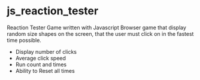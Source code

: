 # js_reaction_tester
Reaction Tester Game written with Javascript
Browser game that display random size shapes on the screen, that the user must click on in the fastest time possible.
- Display number of clicks
- Average click speed
- Run count and times
- Ability to Reset all times
